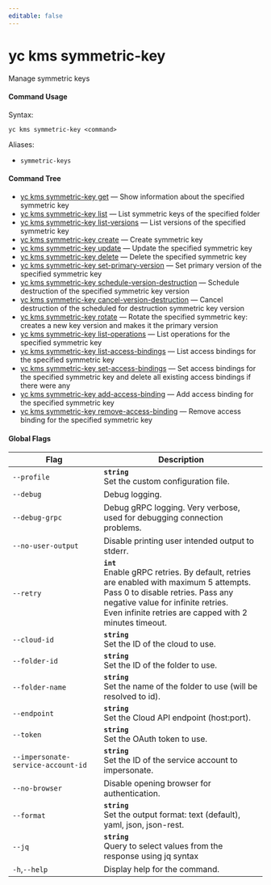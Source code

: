 ```yaml
---
editable: false
---
```


# yc kms symmetric-key

Manage symmetric keys

#### Command Usage

Syntax: 

`yc kms symmetric-key <command>`

Aliases: 

- `symmetric-keys`

#### Command Tree

- [yc kms symmetric-key get](get.md) — Show information about the specified symmetric key
- [yc kms symmetric-key list](list.md) — List symmetric keys of the specified folder
- [yc kms symmetric-key list-versions](list-versions.md) — List versions of the specified symmetric key
- [yc kms symmetric-key create](create.md) — Create symmetric key
- [yc kms symmetric-key update](update.md) — Update the specified symmetric key
- [yc kms symmetric-key delete](delete.md) — Delete the specified symmetric key
- [yc kms symmetric-key set-primary-version](set-primary-version.md) — Set primary version of the specified symmetric key
- [yc kms symmetric-key schedule-version-destruction](schedule-version-destruction.md) — Schedule destruction of the specified symmetric key version
- [yc kms symmetric-key cancel-version-destruction](cancel-version-destruction.md) — Cancel destruction of the scheduled for destruction symmetric key version
- [yc kms symmetric-key rotate](rotate.md) — Rotate the specified symmetric key: creates a new key version and makes it the primary version
- [yc kms symmetric-key list-operations](list-operations.md) — List operations for the specified symmetric key
- [yc kms symmetric-key list-access-bindings](list-access-bindings.md) — List access bindings for the specified symmetric key
- [yc kms symmetric-key set-access-bindings](set-access-bindings.md) — Set access bindings for the specified symmetric key and delete all existing access bindings if there were any
- [yc kms symmetric-key add-access-binding](add-access-binding.md) — Add access binding for the specified symmetric key
- [yc kms symmetric-key remove-access-binding](remove-access-binding.md) — Remove access binding for the specified symmetric key

#### Global Flags

| Flag | Description |
|----|----|
|`--profile`|<b>`string`</b><br/>Set the custom configuration file.|
|`--debug`|Debug logging.|
|`--debug-grpc`|Debug gRPC logging. Very verbose, used for debugging connection problems.|
|`--no-user-output`|Disable printing user intended output to stderr.|
|`--retry`|<b>`int`</b><br/>Enable gRPC retries. By default, retries are enabled with maximum 5 attempts.<br/>Pass 0 to disable retries. Pass any negative value for infinite retries.<br/>Even infinite retries are capped with 2 minutes timeout.|
|`--cloud-id`|<b>`string`</b><br/>Set the ID of the cloud to use.|
|`--folder-id`|<b>`string`</b><br/>Set the ID of the folder to use.|
|`--folder-name`|<b>`string`</b><br/>Set the name of the folder to use (will be resolved to id).|
|`--endpoint`|<b>`string`</b><br/>Set the Cloud API endpoint (host:port).|
|`--token`|<b>`string`</b><br/>Set the OAuth token to use.|
|`--impersonate-service-account-id`|<b>`string`</b><br/>Set the ID of the service account to impersonate.|
|`--no-browser`|Disable opening browser for authentication.|
|`--format`|<b>`string`</b><br/>Set the output format: text (default), yaml, json, json-rest.|
|`--jq`|<b>`string`</b><br/>Query to select values from the response using jq syntax|
|`-h`,`--help`|Display help for the command.|
